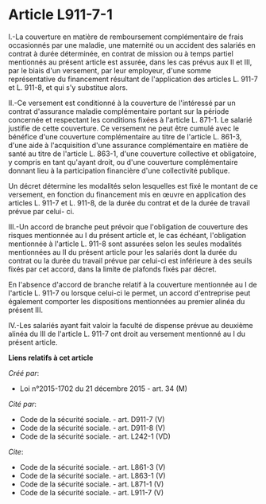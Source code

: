 # Article L911-7-1

I.-La couverture en matière de remboursement complémentaire de frais occasionnés par une maladie, une maternité ou un
accident des salariés en contrat à durée déterminée, en contrat de mission ou à temps partiel mentionnés au présent article
est assurée, dans les cas prévus aux II et III, par le biais d'un versement, par leur employeur, d'une somme représentative
du financement résultant de l'application des articles L. 911-7 et L. 911-8, et qui s'y substitue alors. 

II.-Ce versement est conditionné à la couverture de l'intéressé par un contrat d'assurance maladie complémentaire portant sur
la période concernée et respectant les conditions fixées à l'article L. 871-1. Le salarié justifie de cette couverture. Ce
versement ne peut être cumulé avec le bénéfice d'une couverture complémentaire au titre de l'article L. 861-3, d'une aide à
l'acquisition d'une assurance complémentaire en matière de santé au titre de l'article L. 863-1, d'une couverture collective
et obligatoire, y compris en tant qu'ayant droit, ou d'une couverture complémentaire donnant lieu à la participation
financière d'une collectivité publique. 

Un décret détermine les modalités selon lesquelles est fixé le montant de ce versement, en fonction du financement mis en
œuvre en application des articles L. 911-7 et L. 911-8, de la durée du contrat et de la durée de travail prévue par celui-
ci. 

III.-Un accord de branche peut prévoir que l'obligation de couverture des risques mentionnée au I du présent article et, le
cas échéant, l'obligation mentionnée à l'article L. 911-8 sont assurées selon les seules modalités mentionnées au II du
présent article pour les salariés dont la durée du contrat ou la durée du travail prévue par celui-ci est inférieure à des
seuils fixés par cet accord, dans la limite de plafonds fixés par décret. 

En l'absence d'accord de branche relatif à la couverture mentionnée au I de l'article L. 911-7 ou lorsque celui-ci le permet,
un accord d'entreprise peut également comporter les dispositions mentionnées au premier alinéa du présent III. 

IV.-Les salariés ayant fait valoir la faculté de dispense prévue au deuxième alinéa du III de l'article L. 911-7 ont droit au
versement mentionné au I du présent article.

**Liens relatifs à cet article**

_Créé par_:

  - Loi n°2015-1702 du 21 décembre 2015 - art. 34 (M)

_Cité par_:

  - Code de la sécurité sociale. - art. D911-7 (V)
  - Code de la sécurité sociale. - art. D911-8 (V)
  - Code de la sécurité sociale. - art. L242-1 (VD)

_Cite_:

  - Code de la sécurité sociale. - art. L861-3 (V)
  - Code de la sécurité sociale. - art. L863-1 (V)
  - Code de la sécurité sociale. - art. L871-1 (V)
  - Code de la sécurité sociale. - art. L911-7 (V)
